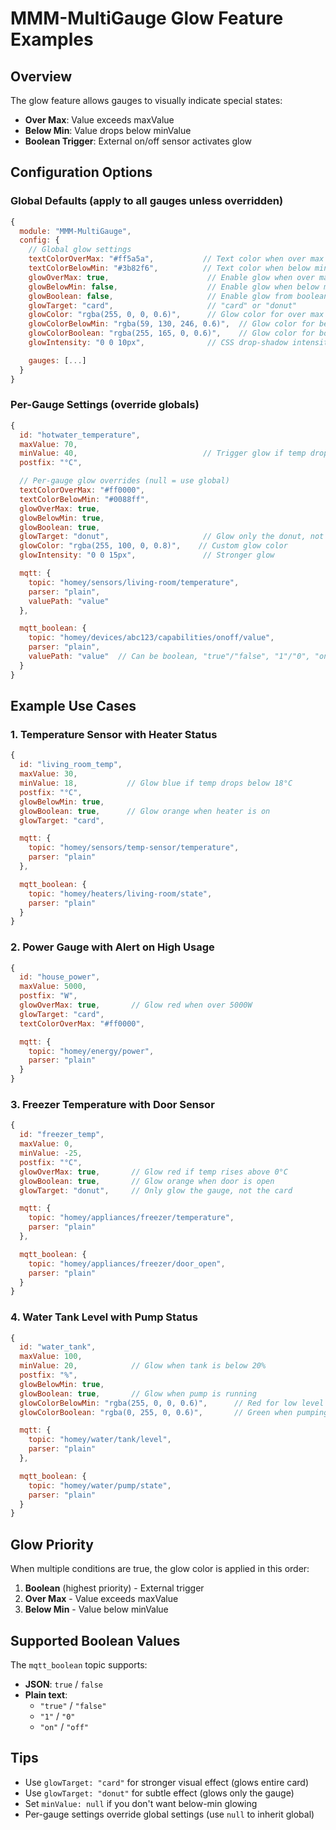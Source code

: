 # MMM-MultiGauge Glow Feature Examples

## Overview

The glow feature allows gauges to visually indicate special states:

- **Over Max**: Value exceeds maxValue
- **Below Min**: Value drops below minValue
- **Boolean Trigger**: External on/off sensor activates glow

## Configuration Options

### Global Defaults (apply to all gauges unless overridden)

```javascript
{
  module: "MMM-MultiGauge",
  config: {
    // Global glow settings
    textColorOverMax: "#ff5a5a",           // Text color when over max
    textColorBelowMin: "#3b82f6",          // Text color when below min
    glowOverMax: true,                      // Enable glow when over max
    glowBelowMin: false,                    // Enable glow when below min
    glowBoolean: false,                     // Enable glow from boolean trigger
    glowTarget: "card",                     // "card" or "donut"
    glowColor: "rgba(255, 0, 0, 0.6)",      // Glow color for over max
    glowColorBelowMin: "rgba(59, 130, 246, 0.6)",  // Glow color for below min
    glowColorBoolean: "rgba(255, 165, 0, 0.6)",    // Glow color for boolean
    glowIntensity: "0 0 10px",              // CSS drop-shadow intensity

    gauges: [...]
  }
}
```

### Per-Gauge Settings (override globals)

```javascript
{
  id: "hotwater_temperature",
  maxValue: 70,
  minValue: 40,                            // Trigger glow if temp drops below this
  postfix: "°C",

  // Per-gauge glow overrides (null = use global)
  textColorOverMax: "#ff0000",
  textColorBelowMin: "#0088ff",
  glowOverMax: true,
  glowBelowMin: true,
  glowBoolean: true,
  glowTarget: "donut",                     // Glow only the donut, not the card
  glowColor: "rgba(255, 100, 0, 0.8)",    // Custom glow color
  glowIntensity: "0 0 15px",               // Stronger glow

  mqtt: {
    topic: "homey/sensors/living-room/temperature",
    parser: "plain",
    valuePath: "value"
  },

  mqtt_boolean: {
    topic: "homey/devices/abc123/capabilities/onoff/value",
    parser: "plain",
    valuePath: "value"  // Can be boolean, "true"/"false", "1"/"0", "on"/"off"
  }
}
```

## Example Use Cases

### 1. Temperature Sensor with Heater Status

```javascript
{
  id: "living_room_temp",
  maxValue: 30,
  minValue: 18,           // Glow blue if temp drops below 18°C
  postfix: "°C",
  glowBelowMin: true,
  glowBoolean: true,      // Glow orange when heater is on
  glowTarget: "card",

  mqtt: {
    topic: "homey/sensors/temp-sensor/temperature",
    parser: "plain"
  },

  mqtt_boolean: {
    topic: "homey/heaters/living-room/state",
    parser: "plain"
  }
}
```

### 2. Power Gauge with Alert on High Usage

```javascript
{
  id: "house_power",
  maxValue: 5000,
  postfix: "W",
  glowOverMax: true,       // Glow red when over 5000W
  glowTarget: "card",
  textColorOverMax: "#ff0000",

  mqtt: {
    topic: "homey/energy/power",
    parser: "plain"
  }
}
```

### 3. Freezer Temperature with Door Sensor

```javascript
{
  id: "freezer_temp",
  maxValue: 0,
  minValue: -25,
  postfix: "°C",
  glowOverMax: true,       // Glow red if temp rises above 0°C
  glowBoolean: true,       // Glow orange when door is open
  glowTarget: "donut",     // Only glow the gauge, not the card

  mqtt: {
    topic: "homey/appliances/freezer/temperature",
    parser: "plain"
  },

  mqtt_boolean: {
    topic: "homey/appliances/freezer/door_open",
    parser: "plain"
  }
}
```

### 4. Water Tank Level with Pump Status

```javascript
{
  id: "water_tank",
  maxValue: 100,
  minValue: 20,            // Glow when tank is below 20%
  postfix: "%",
  glowBelowMin: true,
  glowBoolean: true,       // Glow when pump is running
  glowColorBelowMin: "rgba(255, 0, 0, 0.6)",      // Red for low level
  glowColorBoolean: "rgba(0, 255, 0, 0.6)",       // Green when pumping

  mqtt: {
    topic: "homey/water/tank/level",
    parser: "plain"
  },

  mqtt_boolean: {
    topic: "homey/water/pump/state",
    parser: "plain"
  }
}
```

## Glow Priority

When multiple conditions are true, the glow color is applied in this order:

1. **Boolean** (highest priority) - External trigger
2. **Over Max** - Value exceeds maxValue
3. **Below Min** - Value below minValue

## Supported Boolean Values

The `mqtt_boolean` topic supports:

- **JSON**: `true` / `false`
- **Plain text**:
  - `"true"` / `"false"`
  - `"1"` / `"0"`
  - `"on"` / `"off"`

## Tips

- Use `glowTarget: "card"` for stronger visual effect (glows entire card)
- Use `glowTarget: "donut"` for subtle effect (glows only the gauge)
- Set `minValue: null` if you don't want below-min glowing
- Per-gauge settings override global settings (use `null` to inherit global)
